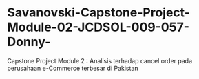 # Savanovski-Capstone-Project-Module-02-JCDSOL-009-057-Donny-
Capstone Project Module 2 : Analisis terhadap cancel order pada perusahaan e-Commerce terbesar di Pakistan

